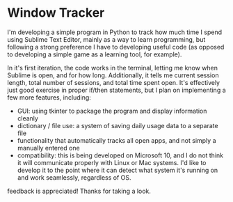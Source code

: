 # Window Tracker

I'm developing a simple program in Python to track how much time I spend using Sublime Text Editor, mainly as a way to learn programming, but following a strong preference I have to developing useful code (as opposed to developing a simple game as a learning tool, for example).

In it's first iteration, the code works in the terminal, letting me know when Sublime is open, and for how long. Additionally, it tells me current session length, total number of sessions, and total time spent open. It's effectively just good exercise in proper if/then statements, but I plan on implementing a few more features, including:

- GUI: using tkinter to package the program and display information cleanly
- dictionary / file use: a system of saving daily usage data to a separate file
- functionality that automatically tracks all open apps, and not simply a manually entered one
- compatibility: this is being developed on Microsoft 10, and I do not think it will communicate properly with Linux or Mac systems. I'd like to develop it to the point where it can detect what system it's running on and work seamlessly, regardless of OS.

feedback is appreciated! Thanks for taking a look.
